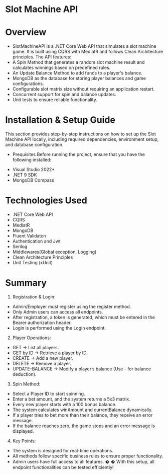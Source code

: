 # Slot Machine API 

# Overview

- SlotMachineAPI is a .NET Core Web API that simulates a slot machine game. It is built using CQRS with MediatR and follows Clean Architecture principles. The API features:
- A Spin Method that generates a random slot machine result and calculates winnings based on predefined rules.
- An Update Balance Method to add funds to a player's balance.
- MongoDB as the database for storing player balances and game configurations.
- Configurable slot matrix size without requiring an application restart.
- Concurrent support for spin and balance updates.
- Unit tests to ensure reliable functionality.

#  Installation & Setup Guide
This section provides step-by-step instructions on how to set up the Slot Machine API locally, including required dependencies, environment setup, and database configuration.
+ Prequisites
Before running the project, ensure that you have the following installed:
- Visual Studio 2022+
- .NET 9 SDK
- MongoDB Compass 


# Technologies Used

- .NET Core Web API
- CQRS 
- MediatR
- MongoDB
- Fluent Validaton
- Authentication and Jwt
- Serilog
- Middlewares(Global exception, Logging)
- Clean Architecture Principles
- Unit Testing (xUnit)

# Summary 
1. Registration & Login: 
- Admin/Employer must register using the register method. 
- Only Admin users can access all endpoints. 
- After registration, a token is generated, which must be entered in the 
Bearer authorization header. 
- Login is performed using the Login endpoint.

2. Player Operations: 
- GET → List all players. 
- GET by ID → Retrieve a player by ID. 
- CREATE → Add a new player. 
- DELETE → Remove a player. 
- UPDATE-BALANCE → Modify a player’s balance (Use - for balance 
deduction). 

3. Spin Method: 
- Select a Player ID to start spinning. 
- Enter a bet amount, and the system returns a 5x3 matrix. 
- Every new player starts with a 100 bonus balance. 
- The system calculates winAmount and currentBalance dynamically. 
- If a player tries to bet more than their balance, they receive an error 
message. 
- If the balance reaches zero, the game stops and an error message is 
displayed. 

4. Key Points: 
- The system is designed for real-time operations. 
- All methods follow specific business rules to ensure proper functionality. 
- Admin users have full access to all features. 
�
� With this setup, all endpoint functionalities can be tested efficiently!




